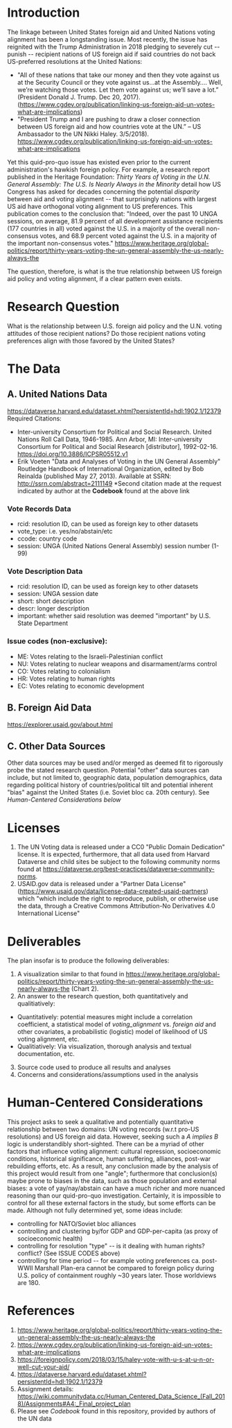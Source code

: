 
# Introduction

The linkage between United States foreign aid and United Nations voting alignment has been a longstanding issue. Most recently, the issue has reignited with the Trump Administration in 2018 pledging to severely cut -- punish -- recipient nations of US foreign aid if said countries do not back US-preferred resolutions at the United Nations: 


- "All of these nations that take our money and then they vote against us at the Security Council or they vote against us…at the Assembly…. Well, we’re watching those votes. Let them vote against us; we’ll save a lot.” (President Donald J. Trump. Dec 20, 2017). (https://www.cgdev.org/publication/linking-us-foreign-aid-un-votes-what-are-implications)
- "President Trump and I are pushing to draw a closer connection between US foreign aid and how countries vote at the UN.” – US Ambassador to the UN Nikki Haley. 3/5/2018). https://www.cgdev.org/publication/linking-us-foreign-aid-un-votes-what-are-implications

Yet this quid-pro-quo issue has existed even prior to the current administration's hawkish foreign policy. For example, a research report published in the Heritage Foundation: *Thirty Years of Voting in the U.N. General Assembly: The U.S. Is Nearly Always in the Minority* detail how US Congress has asked for decades concerning the potential *disparity* between aid and voting alignment -- that surprisingly nations with largest US aid have orthogonal voting alignment to US preferences. This publication comes to the conclusion that: "Indeed, over the past 10 UNGA sessions, on average, 81.9 percent of all development assistance recipients (177 countries in all) voted against the U.S. in a majority of the overall non-consensus votes, and 68.9 percent voted against the U.S. in a majority of the important non-consensus votes."
https://www.heritage.org/global-politics/report/thirty-years-voting-the-un-general-assembly-the-us-nearly-always-the

The question, therefore, is what is the true relationship between US foreign aid policy and voting alignment, if a clear pattern even exists. 

# Research Question
What is the relationship between U.S. foreign aid policy and the U.N. voting attitudes of those recipient nations? Do those recipient nations voting preferences align with those favored by the United States? 


# The Data

## A. United Nations Data 
https://dataverse.harvard.edu/dataset.xhtml?persistentId=hdl:1902.1/12379
Required Citations: 
- Inter-university Consortium for Political and Social Research. United Nations Roll Call Data, 1946-1985. Ann Arbor, MI: Inter-university Consortium for Political and Social Research [distributor], 1992-02-16. https://doi.org/10.3886/ICPSR05512.v1
- Erik Voeten "Data and Analyses of Voting in the UN General Assembly" Routledge Handbook of International Organization, edited by Bob Reinalda (published May 27, 2013). Available at SSRN: http://ssrn.com/abstract=2111149
*Second citation made at the request indicated by author at the **Codebook** found at the above link

### Vote Records Data
-  rcid: resolution ID, can be used as foreign key to other datasets 
- vote_type: i.e. yes/no/abstain/etc
- ccode: country code
- session: UNGA (United Nations General Assembly) session number (1-99)

### Vote Description Data
- rcid: resolution ID, can be used as foreign key to other datasets 
- session: UNGA session date 
- short: short description
- descr: longer description
- important: whether said resolution was deemed "important" by U.S. State Department 

### Issue codes (non-exclusive):
* ME: Votes relating to the Israeli-Palestinian conflict
* NU: Votes relating to nuclear weapons and disarmament/arms control
* CO: Votes relating to colonialism
* HR: Votes relating to human rights
* EC: Votes relating to economic development

## B. Foreign Aid Data 
https://explorer.usaid.gov/about.html

## C. Other Data Sources
Other data sources may be used and/or merged as deemed fit to rigorously probe the stated research question. Potential "other" data sources can include, but not limited to, geographic data, population demographics, data regarding political history of countries/political tilt and potential inherent "bias" against the United States (i.e. Soviet bloc ca. 20th century). See *Human-Centered Considerations below* 



# Licenses 
1. The UN Voting data is released under a CC0 "Public Domain Dedication" license. It is expected, furthermore, that all data used from Harvard Dataverse and child sites be subject to the following community norms found at https://dataverse.org/best-practices/dataverse-community-norms. 
2. USAID.gov data is released under a "Partner Data License" (https://www.usaid.gov/data/license-data-created-usaid-partners) which "which include the right to reproduce, publish, or otherwise use the data, through a Creative Commons Attribution-No Derivatives 4.0 International License"

# Deliverables 
The plan insofar is to produce the following deliverables: 
1. A visualization similar to that found in https://www.heritage.org/global-politics/report/thirty-years-voting-the-un-general-assembly-the-us-nearly-always-the (Chart 2). 
2. An answer to the research question, both quantitatively and qualitiatively: 
  - Quantitatively: potential measures might include a correlation coefficient, a statistical model of *voting_alignment* vs. *foreign aid* and other covariates, a probabilistic (logistic) model of likelihood of US voting alignment, etc. 
  - Qualitiatively: Via visualization, thorough analysis and textual documentation, etc. 
3. Source code used to produce all results and analyses
4. Concerns and considerations/assumptions used in the analysis 

# Human-Centered Considerations

This project asks to seek a qualitative and potentially quantitative relationship between two domains: UN voting records (w.r.t pro-US resolutions) and US foreign aid data. However, seeking such a *A implies B* logic is understandibly short-sighted. There can be a myriad of other factors that influence voting alignment: cultural repression, socioeconomic conditions, historical significance, human suffering, alliances, post-war rebuilding efforts, etc. As a result, any conclusion made by the analysis of this project would result from one "angle"; furthermore that conclusion(s) maybe prone to biases in the data, such as those population and external biases: a vote of yay/nay/abstain can have a much richer and more nuanced reasoning than our quid-pro-quo investigation. Certainly, it is impossible to control for all these external factors in the study, but some efforts can be made. Although not fully determined yet, some ideas include: 
* controlling for NATO/Soviet bloc alliances 
* controlling and clustering by/for GDP and GDP-per-capita (as proxy of socioeconomic health)
* controlling for resolution "type" -- is it dealing with human rights? conflict? (See ISSUE CODES above)
* controlling for time period -- for example voting preferences ca. post-WWII Marshall Plan-era cannot be compared to foreign policy during U.S. policy of containment roughly ~30 years later. Those worldviews are 180. 

# References
1. https://www.heritage.org/global-politics/report/thirty-years-voting-the-un-general-assembly-the-us-nearly-always-the
2. https://www.cgdev.org/publication/linking-us-foreign-aid-un-votes-what-are-implications
3. https://foreignpolicy.com/2018/03/15/haley-vote-with-u-s-at-u-n-or-well-cut-your-aid/
4. https://dataverse.harvard.edu/dataset.xhtml?persistentId=hdl:1902.1/12379
5. Assignment details: https://wiki.communitydata.cc/Human_Centered_Data_Science_(Fall_2018)/Assignments#A4:_Final_project_plan
6. Please see *Codebook* found in this repository, provided by authors of the UN data
